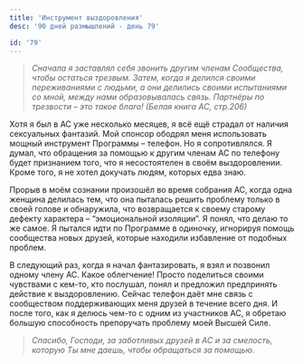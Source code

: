 ```yaml
---
title: 'Инструмент выздоровления'
desc: '90 дней размышлений - день 79'

id: '79'
---
```


> _Сначала я заставлял себя звонить другим членам Сообщества, чтобы остаться
> трезвым. Затем, когда я делился своими переживаниями с людьми, а они
> делились своими испытаниями со мной, между нами образовывалась связь.
> Партнёры по трезвости – это такое благо! (Белая книга АС, стр.206)_

Хотя я был в АС уже несколько месяцев, я всё ещё страдал от наличия
сексуальных фантазий. Мой спонсор ободрял меня использовать мощный инструмент
Программы – телефон. Но я сопротивлялся. Я думал, что обращения за помощью к
другим членам АС по телефону будет признанием того, что я несостоятелен в
своём выздоровлении. Кроме того, я не хотел докучать людям, которых едва знаю.

Прорыв в моём сознании произошёл во время собрания АС, когда одна женщина
делилась тем, что она пыталась решить проблему только в своей голове и
обнаружила, что возвращается к своему старому дефекту характера –
“эмоциональной изоляции”. Я понял, что делаю то же самое. Я пытался идти по
Программе в одиночку, игнорируя помощь сообщества новых друзей, которые
находили избавление от подобных проблем.

В следующий раз, когда я начал фантазировать, я взял и позвонил одному члену
АС. Какое облегчение! Просто поделиться своими чувствами с кем-то, кто
послушал, понял и предложил предпринять действие к выздоровлению. Сейчас
телефон даёт мне связь с сообществом поддерживающих меня друзей в течение
всего дня. И после того, как я делюсь чем-то с одним из участников АС, я
обретаю большую способность препоручать проблему моей Высшей Силе.

> _Спасибо, Господи, за заботливых друзей в АС и за смелость, которую Ты мне
> даешь, чтобы обращаться за помощью._
